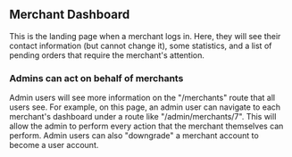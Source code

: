 ## Merchant Dashboard
This is the landing page when a merchant logs in. Here, they will see their contact information (but cannot change it), some statistics, and a list of pending orders that require the merchant's attention.
### Admins can act on behalf of merchants
Admin users will see more information on the "/merchants" route that all users see. For example, on this page, an admin user can navigate to each merchant's dashboard under a route like "/admin/merchants/7". This will allow the admin to perform every action that the merchant themselves can perform. Admin users can also "downgrade" a merchant account to become a user account.